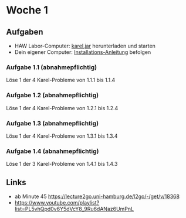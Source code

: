 # Woche 1

## Aufgaben

- HAW Labor-Computer: [karel.jar](https://raw.githubusercontent.com/fredoverflow/karel/release/karel.jar) herunterladen und starten
- Dein eigener Computer: [Installations-Anleitung](https://github.com/fredoverflow/karel#getting-started) befolgen

### Aufgabe 1.1 (abnahmepflichtig)

Löse 1 der 4 Karel-Probleme von 1.1.1 bis 1.1.4

### Aufgabe 1.2 (abnahmepflichtig)

Löse 1 der 4 Karel-Probleme von 1.2.1 bis 1.2.4

### Aufgabe 1.3 (abnahmepflichtig)

Löse 1 der 4 Karel-Probleme von 1.3.1 bis 1.3.4

### Aufgabe 1.4 (abnahmepflichtig)

Löse 1 der 3 Karel-Probleme von 1.4.1 bis 1.4.3

## Links

- ab Minute 45 https://lecture2go.uni-hamburg.de/l2go/-/get/v/18368
- https://www.youtube.com/playlist?list=PL5vhQpd0v6Y5dVcY8_9Ru6dANaz6UmPnL
